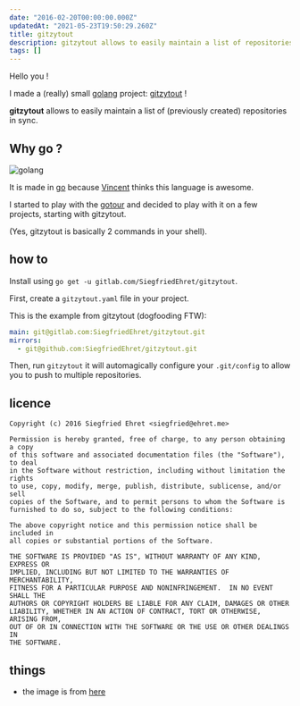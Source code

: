 ```yaml
---
date: "2016-02-20T00:00:00.000Z"
updatedAt: "2021-05-23T19:50:29.260Z"
title: gitzytout
description: gitzytout allows to easily maintain a list of repositories in sync.
tags: []
---
```


Hello you !

I made a (really) small [golang](https://golang.org/) project: [gitzytout](https://gitlab.com/SiegfriedEhret/gitzytout) !

**gitzytout** allows to easily maintain a list of (previously created) repositories in sync.

## Why go ?

![golang](/contentful/3qVjtvRO0AS6ezERw6pnvr/9a2ec247e79f6279ec745295f6a380cf/Cbcx15qUcAUChGH.jpg)

It is made in [go](https://golang.org) because [Vincent](https://github.com/vbehar) thinks this language is awesome.

I started to play with the [gotour](https://tour.golang.org) and decided to play with it on a few projects, starting with gitzytout.

(Yes, gitzytout is basically 2 commands in your shell).

## how to

Install using `go get -u gitlab.com/SiegfriedEhret/gitzytout`.

First, create a `gitzytout.yaml` file in your project.

This is the example from gitzytout (dogfooding FTW):

```yaml
main: git@gitlab.com:SiegfriedEhret/gitzytout.git
mirrors:
  - git@github.com:SiegfriedEhret/gitzytout.git
```

Then, run `gitzytout` it will automagically configure your `.git/config` to allow you to push to multiple repositories.

## licence

```
Copyright (c) 2016 Siegfried Ehret <siegfried@ehret.me>

Permission is hereby granted, free of charge, to any person obtaining a copy
of this software and associated documentation files (the "Software"), to deal
in the Software without restriction, including without limitation the rights
to use, copy, modify, merge, publish, distribute, sublicense, and/or sell
copies of the Software, and to permit persons to whom the Software is
furnished to do so, subject to the following conditions:

The above copyright notice and this permission notice shall be included in
all copies or substantial portions of the Software.

THE SOFTWARE IS PROVIDED "AS IS", WITHOUT WARRANTY OF ANY KIND, EXPRESS OR
IMPLIED, INCLUDING BUT NOT LIMITED TO THE WARRANTIES OF MERCHANTABILITY,
FITNESS FOR A PARTICULAR PURPOSE AND NONINFRINGEMENT.  IN NO EVENT SHALL THE
AUTHORS OR COPYRIGHT HOLDERS BE LIABLE FOR ANY CLAIM, DAMAGES OR OTHER
LIABILITY, WHETHER IN AN ACTION OF CONTRACT, TORT OR OTHERWISE, ARISING FROM,
OUT OF OR IN CONNECTION WITH THE SOFTWARE OR THE USE OR OTHER DEALINGS IN
THE SOFTWARE.
```

## things

- the image is from [here](https://twitter.com/golang/status/700083070414643201)
